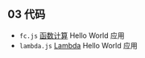 ## 03 代码

 - `fc.js` [函数计算](https://fc.console.aliyun.com/) Hello World 应用
 - `lambda.js` [Lambda](https://console.aws.amazon.com/lambda/home) Hello World 应用